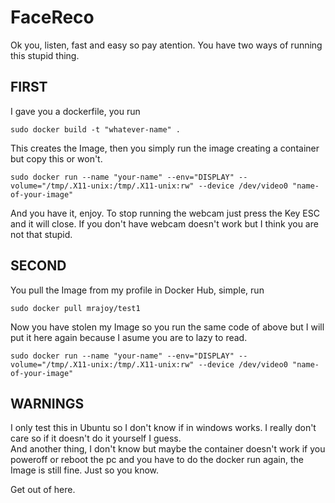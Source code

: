 # FaceReco
Ok you, listen, fast and easy so pay atention. You have two ways of running this stupid thing.

## FIRST
I gave you a dockerfile, you run  
```
sudo docker build -t "whatever-name" .
```
This creates the Image, then you simply run the image creating a container but copy this or won't.  
```
sudo docker run --name "your-name" --env="DISPLAY" --volume="/tmp/.X11-unix:/tmp/.X11-unix:rw" --device /dev/video0 "name-of-your-image"  
```
And you have it, enjoy. To stop running the webcam just press the Key ESC and it will close. If you don't have webcam doesn't work but I think you are not that stupid.


## SECOND

You pull the Image from my profile in Docker Hub, simple, run  
```
sudo docker pull mrajoy/test1
```
Now you have stolen my Image so you run the same code of above but I will put it here again because I asume you are to lazy to read.  
```
sudo docker run --name "your-name" --env="DISPLAY" --volume="/tmp/.X11-unix:/tmp/.X11-unix:rw" --device /dev/video0 "name-of-your-image" 
```

## WARNINGS
I only test this in Ubuntu so I don't know if in windows works. I really don't care so if it doesn't do it yourself I guess.  
And another thing, I don't know but maybe the container doesn't work if you poweroff or reboot the pc and you have to do the docker run again, the Image is still fine. Just so you know.

Get out of here.
